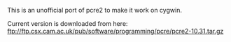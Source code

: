 This is an unofficial port of pcre2 to make it work on cygwin.

Current version is downloaded from here:
ftp://ftp.csx.cam.ac.uk/pub/software/programming/pcre/pcre2-10.31.tar.gz
